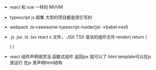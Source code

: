 - react 和 vue 一样的 MVVM
- typescript js 超集 大型的项目都是用它写的
- webpack .ts->awesome-typescript-loader(js)
->babel->es5

- .js  .jsx  .ts  .tsx
  react x 文件， JSX TSX 语法的组件文件
  render(
    return (
      <div />
    )
  )
- react 组件声明很灵活
  函数式组件 返回jsx 就可以了
  html template可以在js 里运行
  在js 里声明html结构